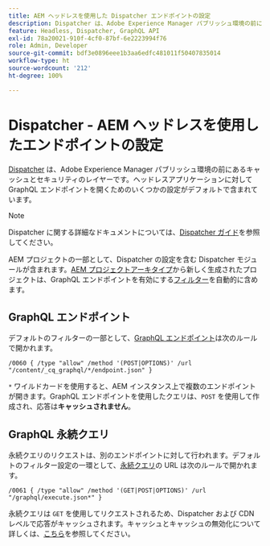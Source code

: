 ```yaml
---
title: AEM ヘッドレスを使用した Dispatcher エンドポイントの設定
description: Dispatcher は、Adobe Experience Manager パブリッシュ環境の前にあるキャッシュとセキュリティのレイヤーです。ヘッドレスアプリケーションに対して GraphQL エンドポイントを開くには、いくつかの設定が使用されます。
feature: Headless, Dispatcher, GraphQL API
exl-id: 78a20021-910f-4cf0-87bf-6e2223994f76
role: Admin, Developer
source-git-commit: bdf3e0896eee1b3aa6edfc481011f50407835014
workflow-type: ht
source-wordcount: '212'
ht-degree: 100%

---
```



# Dispatcher - AEM ヘッドレスを使用したエンドポイントの設定

[Dispatcher](https://experienceleague.adobe.com/docs/experience-manager-dispatcher/using/dispatcher.html?lang=ja) は、Adobe Experience Manager パブリッシュ環境の前にあるキャッシュとセキュリティのレイヤーです。ヘッドレスアプリケーションに対して GraphQL エンドポイントを開くためのいくつかの設定がデフォルトで含まれています。

>[!NOTE]
>
>Dispatcher に関する詳細なドキュメントについては、[Dispatcher ガイド](https://experienceleague.adobe.com/docs/experience-manager-dispatcher/using/dispatcher.html?lang=ja)を参照してください。

AEM プロジェクトの一部として、Dispatcher の設定を含む Dispatcher モジュールが含まれます。[AEM プロジェクトアーキタイプ](https://github.com/adobe/aem-project-archetype)から新しく生成されたプロジェクトは、GraphQL エンドポイントを有効にする[フィルター](https://experienceleague.adobe.com/docs/experience-manager-dispatcher/using/configuring/dispatcher-configuration.html?lang=ja#defining-a-filter)を自動的に含めます。

## GraphQL エンドポイント

デフォルトのフィルターの一部として、[GraphQL エンドポイント](/help/headless/graphql-api/graphql-endpoint.md)は次のルールで開かれます。

```
/0060 { /type "allow" /method '(POST|OPTIONS)' /url "/content/_cq_graphql/*/endpoint.json" }
```

`*` ワイルドカードを使用すると、AEM インスタンス上で複数のエンドポイントが開きます。GraphQL エンドポイントを使用したクエリは、`POST` を使用して作成され、応答は&#x200B;**キャッシュされません**。

## GraphQL 永続クエリ

永続クエリのリクエストは、別のエンドポイントに対して行われます。デフォルトのフィルター設定の一環として、[永続クエリ](/help/headless/graphql-api/persisted-queries.md)の URL は次のルールで開かれます。

```
/0061 { /type "allow" /method '(GET|POST|OPTIONS)' /url "/graphql/execute.json*" }
```

永続クエリは `GET` を使用してリクエストされるため、Dispatcher および CDN レベルで応答がキャッシュされます。キャッシュとキャッシュの無効化について詳しくは、[こちら](/help/implementing/dispatcher/caching.md)を参照してください。
